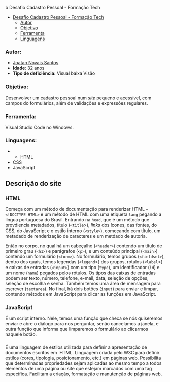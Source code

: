 b Desafio Cadastro Pessoal - Formação Tech

- [Desafio Cadastro Pessoal - Formação Tech](#desafio-cadastro-pessoal---formação-tech)
    - [Autor](#autor)
    - [Objetivo](#objetivo)
    - [Ferramenta](#ferramenta)
    - [Linguagens](#linguagens)

### Autor:

- [Joatan Novais Santos](https://github.com/Joatan1989)
- **Idade**: 32 anos
- **Tipo de deficiência:**  Visual baixa Visão

### Objetivo:

Desenvolver um cadastro pessoal num *site* pequeno e acessível, com campos do formulários, além de validações e expressões regulares.

### Ferramenta:

Visual Studio Code no Windows.

### Linguagens: 

- - HTML
- CSS
- JavaScript

## Descrição do site

### HTML

Começa com um método de documentação para renderizar HTML – `<!DOCTYPE HTML>` e um método de HTML com uma etiqueta `lang` pegando a língua portuguesa do Brasil. Entrando na `head`, que é um método que provdiencia metadados, título (`<title`>), *links* dos ícones, das fontes, do CSS, do JavaScript e o estilo interno (`<style>`), começando com título, um metadado de renderização de caracteres e um metdado de autoria. 

Então no corpo, no qual há um cabeçalho (`<header>`) contendo um título de primeiro grau (`<h1>`) e parágrafos (`<p>`), e um conteúdo principal (`<main>`) contendo um formulário (`<form>`). No formulário, temos grupos (`<fieldset>`), dentro dos quais, temos legendas (`<legend`>) dos grupos, rótulos (`<label`>) e caixas de entradas (`<input>`) com um tipo (`type`), um identificador (`id`) e um nome (`name`) pegados pelos rótulos. Os tipos das caixas de entradas podem ser texto, número, telefone, e-mail, data, seleção de opções, seleção de escolha e senha. Também temos uma área de mensagem para escrever (`textarea`). No final, há dois botões (`input`) para enviar e limpar, contendo métodos em JavaScript para clicar as funções em JavaScript. 

### JavaScript

É um script interno. Nele, temos uma função que checa se nós quiseremos enviar e abre o diálogo para nos perguntar, senão cancelamos a janela, e outra função que informa que limparemos o formulário ao clicarmos naquele botão. 


### 
É uma linguagem de estilos utilizada para definir a apresentação de documentos escritos em  HTML.
Linguagem criada pelo W3C para definir estilos (cores, tipologia, posicionamento, etc.) em páginas web.
Possibilita que determinadas propriedades sejam aplicadas ao mesmo tempo a todos elementos de uma página ou site que estejam marcados com uma tag específica.
Facilitam a criação, formatação e  manutenção de páginas web.
